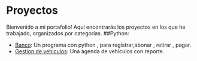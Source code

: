 # Proyectos
Bienvenido a mi portafolio! Aquí encontrarás los proyectos en los que he trabajado, organizados por categorías.
##Python:
- [Banco](https://github.com/xMANUX21/ProyectoACME): Un programa con python , para registrar,abonar , retirar , pagar.
- [Gestion de vehiculos](https://github.com/xMANUX21/Vehiculos): Una agenda de vehiculos con reporte.




